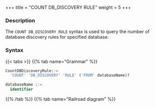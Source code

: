 +++
title = "COUNT DB_DISCOVERY RULE"
weight = 5
+++

### Description

The `COUNT DB_DISCOVERY RULE` syntax is used to query the number of database discovery rules for specified database.

### Syntax

{{< tabs >}}
{{% tab name="Grammar" %}}
```sql
CountDBDiscoveryRule::=
  'COUNT' 'DB_DISCOVERY' 'RULE' ('FROM' databaseName)?

databaseName ::=
  identifier
```
{{% /tab %}}
{{% tab name="Railroad diagram" %}}
<iframe frameborder="0" name="diagram" id="diagram" width="100%" height="100%"></iframe>
{{% /tab %}}
{{< /tabs >}}

### Supplement

- When `databaseName` is not specified, the default is the currently used `DATABASE`. If `DATABASE` is not used, `No database selected` will be prompted.

### Return value description

| Column    | Description                             |
| ----------| ----------------------------------------|
| rule_name | rule type                               |
| database  | the database to which the rule belongs  |
| count     | the number of the rule                  |


### Example

- Query the number of database discovery rules for specified database.

```sql
COUNT DB_DISCOVERY RULE FROM test1;
```

```sql
mysql> COUNT DB_DISCOVERY RULE FROM test1;
+--------------+----------+-------+
| rule_name    | database | count |
+--------------+----------+-------+
| db_discovery | test1    | 1     |
+--------------+----------+-------+
1 row in set (0.00 sec)
```

- Query the number of database discovery rules for current database.

```sql
COUNT DB_DISCOVERY RULE;
```

```sql
mysql> COUNT DB_DISCOVERY RULE;
+--------------+----------+-------+
| rule_name    | database | count |
+--------------+----------+-------+
| db_discovery | test1    | 1     |
+--------------+----------+-------+
1 row in set (0.00 sec)
```

### Reserved word

`COUNT`, `DB_DISCOVERY`, `RULE`, `FROM`

### Related links

- [Reserved word](/en/reference/distsql/syntax/reserved-word/)
